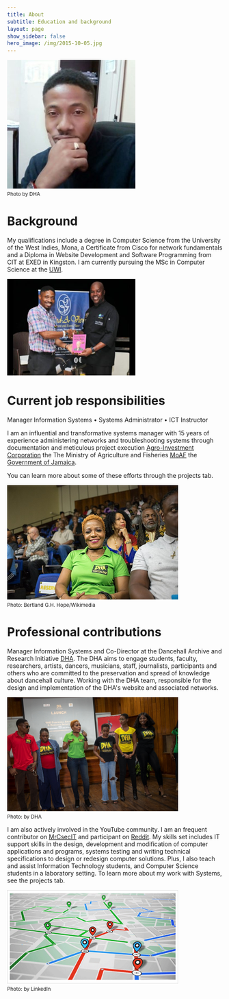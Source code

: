```yaml
---
title: About
subtitle: Education and background
layout: page
show_sidebar: false
hero_image: /img/2015-10-05.jpg
---
```


<img src="/img/DHA-profile-BHope-300x300.jpg" alt="Bertland Hope Jamaica" width="300"><br/>
<small>Photo by DHA</small>

# Background

My qualifications include a degree in Computer Science from the University of the West Indies, Mona, a Certificate from Cisco for network fundamentals and a Diploma in Website Development and Software Programming from CIT at EXED in Kingston. I am currently pursuing the MSc in Computer Science at the [UWI](https://www.mona.uwi.edu/). 

<img src="/img/2496802.jpg" alt="Chicken Back Gravy' for the soul | News | Jamaica Gleaner" width="300"><br/>

# Current job responsibilities

Manager Information Systems • Systems Administrator • ICT Instructor

I am an influential and transformative systems manager with 15 years of experience administering networks and troubleshooting systems through documentation and meticulous project execution [Agro-Investment Corporation](https://www.agroinvest.gov.jm/) the The Ministry of Agriculture and Fisheries [MoAF](https://www.moa.gov.jm/) the [Government of Jamaica](https://www.gov.jm/).

You can learn more about some of these efforts through the projects tab.

<img src="/img/640px-Donna_P_Hope_at_the_DHA_launch_N1_UWI_Mona.jpg" alt="Working with DHA CEO Donna P Hope at the DHA launch N1 UWI Mona" width="400"><br/>
<small>Photo: Bertland G.H. Hope/Wikimedia</small>

# Professional contributions

Manager Information Systems and Co-Director at the Dancehall Archive and Research Initiative [DHA](http://www.dancehallarchive.org/). The DHA aims to engage students, faculty, researchers, artists, dancers, musicians, staff, journalists, participants and others who are committed to the preservation and spread of knowledge about dancehall culture. Working with the DHA team, responsible for the design and implementation of the DHA's website and associated networks.

<img src="/img/IMG_4453-s.jpg" alt="Working with DHA CEO Donna P Hope at the DHA launch N1 UWI Mona" width="400"><br/>
<small>Photo: by DHA</small>

I am also actively involved in the YouTube community. I am an frequent contributor on [MrCsecIT](https://www.youtube.com/channel/UCaHRQTSDaH5Wf93u6EWpeew) and participant on [Reddit](https://www.reddit.com/user/bertlandh). My skills set includes IT support skills in the design, development and modification of computer applications and programs, systems testing and writing technical specifications to design or redesign computer solutions. Plus, I also teach and assist Information Technology students, and Computer Science students in a laboratory setting. To learn more about my work with Systems, see the projects tab.

<img src="/img/1649790852823.png" alt="What is Location Tracking?" width="400"><br/>
<small>Photo: by LinkedIn</small>

